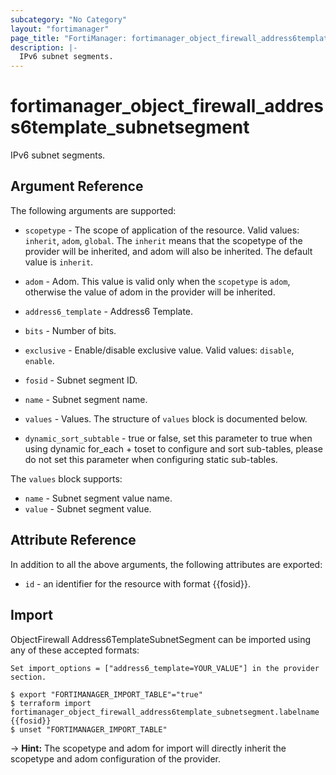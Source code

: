 ```yaml
---
subcategory: "No Category"
layout: "fortimanager"
page_title: "FortiManager: fortimanager_object_firewall_address6template_subnetsegment"
description: |-
  IPv6 subnet segments.
---
```


# fortimanager_object_firewall_address6template_subnetsegment
IPv6 subnet segments.

## Argument Reference


The following arguments are supported:

* `scopetype` - The scope of application of the resource. Valid values: `inherit`, `adom`, `global`. The `inherit` means that the scopetype of the provider will be inherited, and adom will also be inherited. The default value is `inherit`.
* `adom` - Adom. This value is valid only when the `scopetype` is `adom`, otherwise the value of adom in the provider will be inherited.
* `address6_template` - Address6 Template.

* `bits` - Number of bits.
* `exclusive` - Enable/disable exclusive value. Valid values: `disable`, `enable`.

* `fosid` - Subnet segment ID.
* `name` - Subnet segment name.
* `values` - Values. The structure of `values` block is documented below.
* `dynamic_sort_subtable` - true or false, set this parameter to true when using dynamic for_each + toset to configure and sort sub-tables, please do not set this parameter when configuring static sub-tables.

The `values` block supports:

* `name` - Subnet segment value name.
* `value` - Subnet segment value.


## Attribute Reference

In addition to all the above arguments, the following attributes are exported:
* `id` - an identifier for the resource with format {{fosid}}.

## Import

ObjectFirewall Address6TemplateSubnetSegment can be imported using any of these accepted formats:
```
Set import_options = ["address6_template=YOUR_VALUE"] in the provider section.

$ export "FORTIMANAGER_IMPORT_TABLE"="true"
$ terraform import fortimanager_object_firewall_address6template_subnetsegment.labelname {{fosid}}
$ unset "FORTIMANAGER_IMPORT_TABLE"
```
-> **Hint:** The scopetype and adom for import will directly inherit the scopetype and adom configuration of the provider.
